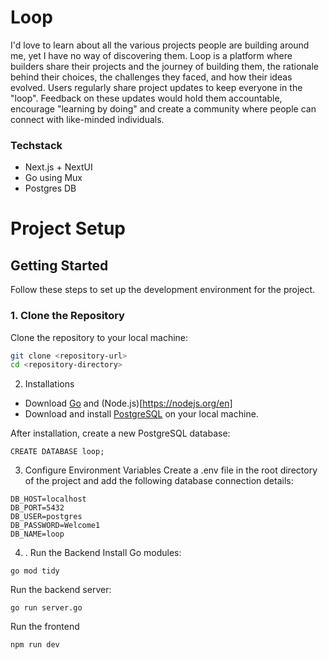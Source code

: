 # Loop
I'd love to learn about all the various projects people are building around me, yet I have no way of discovering them. Loop is a platform where builders share their projects and the journey of building them, the rationale behind their choices, the challenges they faced, and how their ideas evolved.
Users regularly share project updates to keep everyone in the "loop". Feedback on these updates would hold them accountable, encourage "learning by doing" and create a community where people can connect with like-minded individuals.

### Techstack
- Next.js + NextUI
- Go using Mux 
- Postgres DB

# Project Setup

## Getting Started

Follow these steps to set up the development environment for the project.

### 1. Clone the Repository
Clone the repository to your local machine:

```bash
git clone <repository-url>
cd <repository-directory>
```
2. Installations
- Download [Go](https://go.dev/dl/) and (Node.js)[https://nodejs.org/en]
- Download and install [PostgreSQL](https://www.postgresql.org/download/) on your local machine.

After installation, create a new PostgreSQL database:
```
CREATE DATABASE loop;
```
3. Configure Environment Variables
Create a .env file in the root directory of the project and add the following database connection details:
```
DB_HOST=localhost
DB_PORT=5432
DB_USER=postgres
DB_PASSWORD=Welcome1
DB_NAME=loop
```
4. . Run the Backend
Install Go modules:
```
go mod tidy
```
Run the backend server:
```
go run server.go
```
Run the frontend
```
npm run dev
```

